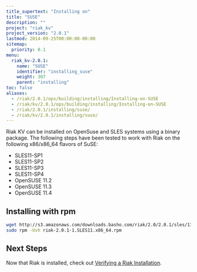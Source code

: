 ```yaml
---
title_supertext: "Installing on"
title: "SUSE"
description: ""
project: "riak_kv"
project_version: "2.0.1"
lastmod: 2014-09-25T00:00:00-00:00
sitemap:
  priority: 0.1
menu:
  riak_kv-2.0.1:
    name: "SUSE"
    identifier: "installing_suse"
    weight: 307
    parent: "installing"
toc: false
aliases:
  - /riak/2.0.1/ops/building/installing/Installing-on-SUSE
  - /riak/kv/2.0.1/ops/building/installing/Installing-on-SUSE
  - /riak/2.0.1/installing/suse/
  - /riak/kv/2.0.1/installing/suse/
---
```


[install verify]: {{<baseurl>}}riak/kv/2.0.1/setup/installing/verify

Riak KV can be installed on OpenSuse and SLES systems using a binary package. The following steps have been tested to work with Riak on
the following x86/x86_64 flavors of SuSE:

* SLES11-SP1
* SLES11-SP2
* SLES11-SP3
* SLES11-SP4
* OpenSUSE 11.2
* OpenSUSE 11.3
* OpenSUSE 11.4

## Installing with rpm

```bash
wget http://s3.amazonaws.com/downloads.basho.com/riak/2.0/2.0.1/sles/11/riak-2.0.1-1.SLES11.x86_64.rpm
sudo rpm -Uvh riak-2.0.1-1.SLES11.x86_64.rpm
```

## Next Steps

Now that Riak is installed, check out [Verifying a Riak Installation][install verify].
